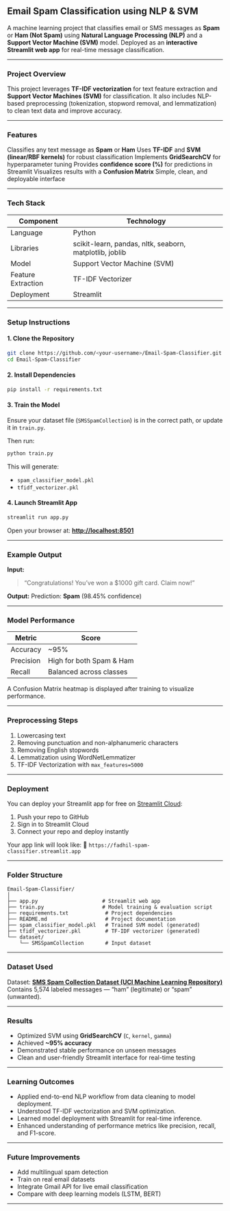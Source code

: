 ##  Email Spam Classification using NLP & SVM

A machine learning project that classifies email or SMS messages as **Spam** or **Ham (Not Spam)** using **Natural Language Processing (NLP)** and a **Support Vector Machine (SVM)** model.
Deployed as an **interactive Streamlit web app** for real-time message classification.

---

###  Project Overview

This project leverages **TF-IDF vectorization** for text feature extraction and **Support Vector Machines (SVM)** for classification.
It also includes NLP-based preprocessing (tokenization, stopword removal, and lemmatization) to clean text data and improve accuracy.

---

###  Features
 
 Classifies any text message as **Spam** or **Ham**
 Uses **TF-IDF** and **SVM (linear/RBF kernels)** for robust classification
 Implements **GridSearchCV** for hyperparameter tuning
 Provides **confidence score (%)** for predictions in Streamlit
 Visualizes results with a **Confusion Matrix**
 Simple, clean, and deployable interface

---

###  Tech Stack

| Component          | Technology                                              |
| ------------------ | ------------------------------------------------------- |
| Language           | Python                                                  |
| Libraries          | scikit-learn, pandas, nltk, seaborn, matplotlib, joblib |
| Model              | Support Vector Machine (SVM)                            |
| Feature Extraction | TF-IDF Vectorizer                                       |
| Deployment         | Streamlit                                               |

---

###  Setup Instructions

#### 1️. Clone the Repository

```bash
git clone https://github.com/<your-username>/Email-Spam-Classifier.git
cd Email-Spam-Classifier
```

#### 2️. Install Dependencies

```bash
pip install -r requirements.txt
```

#### 3️. Train the Model

Ensure your dataset file (`SMSSpamCollection`) is in the correct path, or update it in `train.py`.

Then run:

```bash
python train.py
```

This will generate:

* `spam_classifier_model.pkl`
* `tfidf_vectorizer.pkl`

#### 4️. Launch Streamlit App

```bash
streamlit run app.py
```

Open your browser at:
 **[http://localhost:8501](http://localhost:8501)**

---

###  Example Output

**Input:**

> “Congratulations! You’ve won a $1000 gift card. Claim now!”

**Output:**
 Prediction: **Spam** (98.45% confidence)

---

###  Model Performance

| Metric    | Score                    |
| --------- | ------------------------ |
| Accuracy  | ~95%                     |
| Precision | High for both Spam & Ham |
| Recall    | Balanced across classes  |

A Confusion Matrix heatmap is displayed after training to visualize performance.

---

###  Preprocessing Steps

1. Lowercasing text
2. Removing punctuation and non-alphanumeric characters
3. Removing English stopwords
4. Lemmatization using WordNetLemmatizer
5. TF-IDF Vectorization with `max_features=5000`

---

###  Deployment

You can deploy your Streamlit app for free on [Streamlit Cloud](https://streamlit.io/cloud):

1. Push your repo to GitHub
2. Sign in to Streamlit Cloud
3. Connect your repo and deploy instantly

Your app link will look like:
🔗 `https://fadhil-spam-classifier.streamlit.app`

---

###  Folder Structure

```
Email-Spam-Classifier/
│
├── app.py                     # Streamlit web app
├── train.py                   # Model training & evaluation script
├── requirements.txt            # Project dependencies
├── README.md                   # Project documentation
├── spam_classifier_model.pkl   # Trained SVM model (generated)
├── tfidf_vectorizer.pkl        # TF-IDF vectorizer (generated)
└── dataset/
    └── SMSSpamCollection       # Input dataset
```

---

###  Dataset Used

Dataset: **[SMS Spam Collection Dataset (UCI Machine Learning Repository)](https://archive.ics.uci.edu/ml/datasets/sms+spam+collection)**
Contains 5,574 labeled messages — “ham” (legitimate) or “spam” (unwanted).

---

###  Results

* Optimized SVM using **GridSearchCV** (`C`, `kernel`, `gamma`)
* Achieved **~95% accuracy**
* Demonstrated stable performance on unseen messages
* Clean and user-friendly Streamlit interface for real-time testing

---

###  Learning Outcomes
- Applied end-to-end NLP workflow from data cleaning to model deployment.  
- Understood TF-IDF vectorization and SVM optimization.  
- Learned model deployment with Streamlit for real-time inference.  
- Enhanced understanding of performance metrics like precision, recall, and F1-score.

 ---
 
###  Future Improvements

* Add multilingual spam detection
* Train on real email datasets
* Integrate Gmail API for live email classification
* Compare with deep learning models (LSTM, BERT)

---
